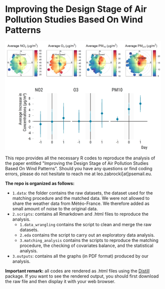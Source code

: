 # Improving the Design Stage of Air Pollution Studies Based On Wind Patterns

![cover](./3.outputs/graphical_abstract.jpg)

This repo provides all the necessary R codes to reproduce the analysis of the paper entitled "Improving the Design Stage of Air Pollution Studies Based On Wind Patterns". Should you have any questions or find coding errors, please do not hesitate to reach me at leo.zabrocki[at]psemail.eu.

**The repo is organized as follows:**

* `1.data`: the folder contains the raw datasets, the dataset used for the matching procedure and the matched data. We were not allowed to share the weather data from Météo-France. We therefore added as small amount of noise to the original data. 
* `2.scripts`: contains all Rmarkdown and .html files to reproduce the analysis.
    * `1.data_wrangling` contains the script to clean and merge the raw datasets.
    * `2.eda` contains the script to carry out an exploratory data analysis.
    * `3.matching_analysis` contains the scripts to reproduce the matching procedure, the checking of covariates balance, and the statistical analysis.
* `3.outputs`: contains all the graphs (in PDF format) produced by our analysis.

**Important remark:** all codes are rendered as .html files using the [Distill](https://rstudio.github.io/distill/) package. If you want to see the rendered output, you should first download the raw file and then display it with your web browser.
